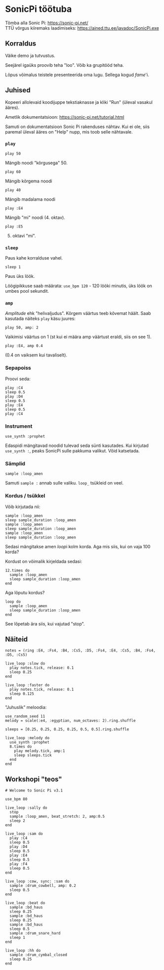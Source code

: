 # SonicPi töötuba

Tõmba alla Sonic Pi: https://sonic-pi.net/  
TTÜ võrgus kiiremaks laadimiseks: https://ained.ttu.ee/javadoc/SonicPi.exe


## Korraldus

Väike demo ja tutvustus.

Seejärel igaüks proovib teha "loo". Võib ka grupitööd teha.

Lõpus võimalus teistele presenteerida oma lugu. Sellega kogud *fame*'i.


## Juhised

Kopeeri allolevaid koodijuppe tekstiaknasse ja kliki "Run" (üleval vasakul ääres).

Ametlik dokumentatsioon: https://sonic-pi.net/tutorial.html

Samuti on dokumentatsioon Sonic Pi rakenduses nähtav. Kui ei ole, siis paremal üleval ääres on "Help" nupp, mis toob selle nähtavale.

### `play`

`play 50`

Mängib noodi "kõrgusega" 50.

`play 60`

Mängib kõrgema noodi

`play 40`

Mängib madalama noodi

`play :E4`

Mängib "mi" noodi (4. oktav).

`play :E5`

5. oktavi "mi".

### `sleep`

Paus kahe korralduse vahel.

`sleep 1`

Paus üks löök.

Löögipikkuse saab määrata: `use_bpm 120` - 120 lööki minutis, üks löök on umbes pool sekundit.

### `amp`

*Amplitude* ehk "helivaljudus". Kõrgem väärtus teeb kõvemat häält. Saab kasutada näiteks `play` käsu juures:

`play 50, amp: 2`

Vaikimisi väärtus on 1 (st kui ei määra amp väärtust eraldi, siis on see 1).

`play :E4, amp 0.4`

(0.4 on vaiksem kui tavaliselt).

### Sepapoiss

Proovi seda:

```
play :C4
sleep 0.5
play :D4
sleep 0.5
play :E4
sleep 0.5
play :C4
```

### Instrument

`use_synth :prophet`

Edaspidi mängitavad noodid tulevad seda sünti kasutades. Kui kirjutad `use_synth :`, peaks SonicPi sulle pakkuma valikut. Võid katsetada.

### Sämplid

`sample :loop_amen`

Samuti `sample :` annab sulle valiku. `loop_` tsükleid on veel.

### Kordus / tsükkel

Võib kirjutada nii:

```
sample :loop_amen
sleep sample_duration :loop_amen
sample :loop_amen
sleep sample_duration :loop_amen
sample :loop_amen
sleep sample_duration :loop_amen
```
Sedasi mängitakse amen *loop*i kolm korda. Aga mis siis, kui on vaja 100 korda?

Kordust on võimalik kirjeldada sedasi:

```
12.times do
  sample :loop_amen
  sleep sample_duration :loop_amen
end
```

Aga lõputu kordus?

```
loop do
  sample :loop_amen
  sleep sample_duration :loop_amen
end
```

See lõpetab ära siis, kui vajutad "stop".


## Näiteid

```
notes = (ring :E4, :Fs4, :B4, :Cs5, :D5, :Fs4, :E4, :Cs5, :B4, :Fs4, :D5, :Cs5)

live_loop :slow do
  play notes.tick, release: 0.1
  sleep 0.25
end

live_loop :faster do
  play notes.tick, release: 0.1
  sleep 0.125
end
```

"Juhuslik" meloodia:

```
use_random_seed 11
melody = scale(:e4, :egyptian, num_octaves: 2).ring.shuffle

sleeps = [0.25, 0.25, 0.25, 0.25, 0.5, 0.5].ring.shuffle

live_loop :melody do
  use_synth :prophet
  8.times do
    play melody.tick, amp:1
    sleep sleeps.tick
  end
end
```

## Workshopi "teos"

```
# Welcome to Sonic Pi v3.1

use_bpm 80

live_loop :sally do
  stop
  sample :loop_amen, beat_stretch: 2, amp:0.5
  sleep 2
end

live_loop :sam do
  play :C4
  sleep 0.5
  play :D4
  sleep 0.5
  play :E4
  sleep 0.5
  play :F4
  sleep 0.5
end

live_loop :cow, sync: :sam do
  sample :drum_cowbell, amp: 0.2
  sleep 0.5
end

live_loop :beat do
  sample :bd_haus
  sleep 0.25
  sample :bd_haus
  sleep 0.25
  sample :bd_haus
  sleep 0.5
  sample :drum_snare_hard
  sleep 1
end

live_loop :hh do
  sample :drum_cymbal_closed
  sleep 0.25
end
```
